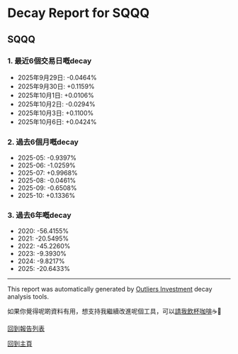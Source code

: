 # Decay Report for SQQQ

## SQQQ

### 1. 最近6個交易日嘅decay

- 2025年9月29日: -0.0464%
- 2025年9月30日: +0.1159%
- 2025年10月1日: +0.0106%
- 2025年10月2日: -0.0294%
- 2025年10月3日: +0.1100%
- 2025年10月6日: +0.0424%

### 2. 過去6個月嘅decay

- 2025-05: -0.9397%
- 2025-06: -1.0259%
- 2025-07: +0.9968%
- 2025-08: -0.0461%
- 2025-09: -0.6508%
- 2025-10: +0.1336%

### 3. 過去6年嘅decay

- 2020: -56.4155%
- 2021: -20.5495%
- 2022: -45.2260%
- 2023: -9.3930%
- 2024: -9.8217%
- 2025: -20.6433%

------------------------------
This report was automatically generated by [Outliers Investment](https://outliersecon.github.io/Outliers-Investment/) decay analysis tools.

如果你覺得呢啲資料有用，想支持我繼續改進呢個工具，可以[請我飲杯咖啡](https://buymeacoffee.com/outliersecon)☕🙏

[回到報告列表](https://outliersecon.github.io/Outliers-Investment/reports/reports_public)

[回到主頁](https://outliersecon.github.io/Outliers-Investment/)
